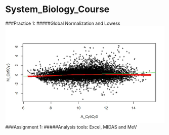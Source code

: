 # System_Biology_Course
###Practice 1:
#####Global Normalization and Lowess
![lowess](./Practice%201/MAplot.jpeg)
###Assignment 1:
#####Analysis tools: Excel, MIDAS and MeV
